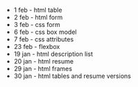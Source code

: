 - 1 feb - html table
- 2 feb - html form
- 3 feb - css form
- 6 feb - css box model
- 7 feb - css attributes
- 23 feb - flexbox
- 19 jan - html description list
- 20 jan - html resume
- 29 jan - html frames
- 30 jan - html tables and resume versions
